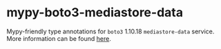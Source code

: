 # mypy-boto3-mediastore-data

Mypy-friendly type annotations for `boto3` 1.10.18 `mediastore-data` service.
More information can be found [here](https://github.com/vemel/mypy_boto3).